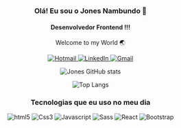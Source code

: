 <h3 align="center">Olá! Eu sou o Jones Nambundo 🙌</h3>
<h4 align="center">Desenvolvedor Frontend !!!</h4>
<p align="center">Welcome to my World 🌏</p>

<p align="center">
  <a href="mailto:jonesnambundo@hotmail.com" target="_blank">
    <img src="https://img.shields.io/badge/Hotmail-0078D4?style=for-the-badge&logo=windows&logoColor=white" alt="Hotmail">
  </a>
  <a href="https://www.linkedin.com/in/jones-nambundo-336085a2/" target="_blank">
    <img src="https://img.shields.io/badge/LinkedIn-0077B5?style=for-the-badge&logo=linkedin&logoColor=white" alt="LinkedIn">
  </a>
  <a href="mailto:ghustlerecords@gmail.com" target="_blank">
    <img src="https://img.shields.io/badge/Gmail-D14836?style=for-the-badge&logo=gmail&logoColor=white" alt="Gmail">
  </a>
</p>

<p align="center">
  <img src="https://github-readme-stats.vercel.app/api?username=jonesnambundo&show_icons=true&theme=dracula" alt="Jones GitHub stats">
</p>

<p align="center">
  <img src="https://github-readme-stats.vercel.app/api/top-langs/?username=jonesnambundo" alt="Top Langs">
</p>

<h3 align="center">Tecnologias que eu uso no meu dia</h3>
<div align="center">
    <img alt ="html5" src="https://img.shields.io/badge/HTML5-E34F26?style=for-the-badge&logo=html5&logoColor=white" />
    <img alt ="Css3" src="https://img.shields.io/badge/CSS3-1572B6?style=for-the-badge&logo=css3&logoColor=white" />
    <img alt ="Javascript" src="https://img.shields.io/badge/JavaScript-F7DF1E?style=for-the-badge&logo=javascript&logoColor=black" />
    <img alt ="Sass" src="https://img.shields.io/badge/Sass-CC6699?style=for-the-badge&logo=sass&logoColor=white" />
    <img alt ="React" src="https://img.shields.io/badge/React-20232A?style=for-the-badge&logo=react&logoColor=61DAFB" />
    <img alt ="Bootstrap" src="https://img.shields.io/badge/Bootstrap-563D7C?style=for-the-badge&logo=bootstrap&logoColor=white" />
</div>




